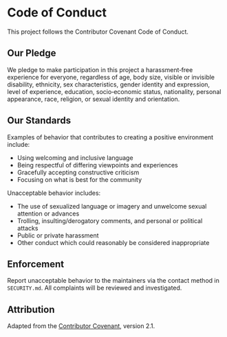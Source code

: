 # Code of Conduct

This project follows the Contributor Covenant Code of Conduct.

## Our Pledge

We pledge to make participation in this project a harassment‑free experience for everyone, regardless of age, body size, visible or invisible disability, ethnicity, sex characteristics, gender identity and expression, level of experience, education, socio‑economic status, nationality, personal appearance, race, religion, or sexual identity and orientation.

## Our Standards

Examples of behavior that contributes to creating a positive environment include:
- Using welcoming and inclusive language
- Being respectful of differing viewpoints and experiences
- Gracefully accepting constructive criticism
- Focusing on what is best for the community

Unacceptable behavior includes:
- The use of sexualized language or imagery and unwelcome sexual attention or advances
- Trolling, insulting/derogatory comments, and personal or political attacks
- Public or private harassment
- Other conduct which could reasonably be considered inappropriate

## Enforcement

Report unacceptable behavior to the maintainers via the contact method in `SECURITY.md`. All complaints will be reviewed and investigated.

## Attribution

Adapted from the [Contributor Covenant](https://www.contributor-covenant.org), version 2.1.

